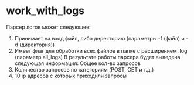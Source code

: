 # work_with_logs
Парсер логов может следующее:
1. Принимает на вход файл, либо директорию (параметры -f (файл) и -d (директория))
2. Имеет флаг для обработки всех файлов в папке с расширением .log (параметр all_logs)
В результате работы парсера будет выведена следующая информация:
Общее кол-во запросов
1. Количество запросов по категориям (POST, GET и т.д.)
2. 10 ip адресов с которых приходили запросы

